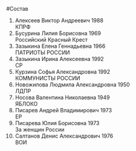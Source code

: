 #Состав
1. Алексеев Виктор Андреевич 1988   
    КПРФ
2. Бусурина Лилия Борисовна 1969   
    Российский Красный Крест
3. Зазыкина Елена Геннадьевна 1966   
    ПАТРИОТЫ РОССИИ
4. Зазыкина Ирина Алексеевна 1992   
    СР
5. Курзина Софья Александровна 1992   
    КОММУНИСТЫ РОССИИ
6. Новожилова Людмила Александровна 1950   
    ЛДПР
7. Носова Валентина Николаевна 1949   
    ЯБЛОКО
8. Писарев Андрей Владимирович 1973   
    ЕР
9. Писарева Юлия Борисовна 1973   
    За женщин России
10. Салтанов Денис Александрович 1976   
    ВОИ
